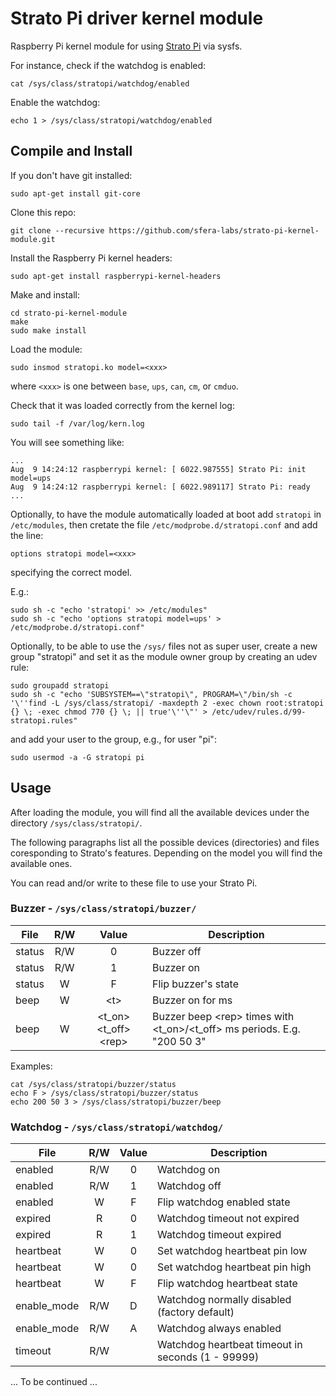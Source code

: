 # Strato Pi driver kernel module

Raspberry Pi kernel module for using [Strato Pi](https://www.sferalabs.cc/strato-pi/) via sysfs.

For instance, check if the watchdog is enabled:

    cat /sys/class/stratopi/watchdog/enabled
    
Enable the watchdog:

    echo 1 > /sys/class/stratopi/watchdog/enabled

## Compile and Install

If you don't have git installed:

    sudo apt-get install git-core

Clone this repo:

    git clone --recursive https://github.com/sfera-labs/strato-pi-kernel-module.git
    
Install the Raspberry Pi kernel headers:

    sudo apt-get install raspberrypi-kernel-headers

Make and install:

    cd strato-pi-kernel-module
    make
    sudo make install
    
Load the module:

    sudo insmod stratopi.ko model=<xxx>
    
where `<xxx>` is one between `base`, `ups`, `can`, `cm`, or `cmduo`.

Check that it was loaded correctly from the kernel log:

    sudo tail -f /var/log/kern.log

You will see something like:

    ...
    Aug  9 14:24:12 raspberrypi kernel: [ 6022.987555] Strato Pi: init model=ups
    Aug  9 14:24:12 raspberrypi kernel: [ 6022.989117] Strato Pi: ready
    ...

Optionally, to have the module automatically loaded at boot add `stratopi` in `/etc/modules`, then cretate the file `/etc/modprobe.d/stratopi.conf` and add the line:

    options stratopi model=<xxx>
    
specifying the correct model.

E.g.:

    sudo sh -c "echo 'stratopi' >> /etc/modules"
    sudo sh -c "echo 'options stratopi model=ups' > /etc/modprobe.d/stratopi.conf"

Optionally, to be able to use the `/sys/` files not as super user, create a new group "stratopi" and set it as the module owner group by creating an udev rule:

    sudo groupadd stratopi
    sudo sh -c "echo 'SUBSYSTEM==\"stratopi\", PROGRAM=\"/bin/sh -c '\''find -L /sys/class/stratopi/ -maxdepth 2 -exec chown root:stratopi {} \; -exec chmod 770 {} \; || true'\''\"' > /etc/udev/rules.d/99-stratopi.rules"

and add your user to the group, e.g., for user "pi":

    sudo usermod -a -G stratopi pi
    

## Usage

After loading the module, you will find all the available devices under the directory `/sys/class/stratopi/`.

The following paragraphs list all the possible devices (directories) and files coresponding to Strato's features. 
Depending on the model you will find the available ones.

You can read and/or write to these file to use your Strato Pi.

### Buzzer - `/sys/class/stratopi/buzzer/`

|File|R/W|Value|Description|
|----|:---:|:-:|-----------|
|status|R/W|0|Buzzer off|
|status|R/W|1|Buzzer on|
|status|W|F|Flip buzzer's state|
|beep|W|&lt;t&gt;|Buzzer on for <t> ms|
|beep|W|&lt;t_on&gt; &lt;t_off&gt; &lt;rep&gt;|Buzzer beep &lt;rep&gt; times with &lt;t_on&gt;/&lt;t_off&gt; ms periods. E.g. "200 50 3"|

Examples:

    cat /sys/class/stratopi/buzzer/status
    echo F > /sys/class/stratopi/buzzer/status
    echo 200 50 3 > /sys/class/stratopi/buzzer/beep

### Watchdog - `/sys/class/stratopi/watchdog/`

|File|R/W|Value|Description|
|----|:---:|:-:|-----------|
|enabled|R/W|0|Watchdog on|
|enabled|R/W|1|Watchdog off|
|enabled|W|F|Flip watchdog enabled state|
|expired|R|0|Watchdog timeout not expired|
|expired|R|1|Watchdog timeout expired|
|heartbeat|W|0|Set watchdog heartbeat pin low|
|heartbeat|W|0|Set watchdog heartbeat pin high|
|heartbeat|W|F|Flip watchdog heartbeat state|
|enable_mode|R/W|D|Watchdog normally disabled (factory default)|
|enable_mode|R/W|A|Watchdog always enabled|
|timeout|R/W|<t>|Watchdog heartbeat timeout in seconds (1 - 99999)|


... To be continued ...
